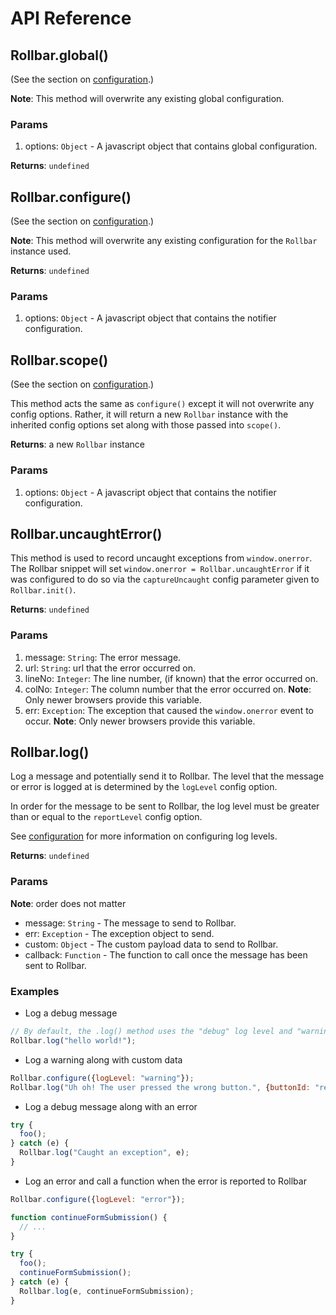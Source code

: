 # API Reference

<!-- Sub:[TOC] -->

## Rollbar.global()

(See the section on [configuration](https://rollbar.com/docs/configuration).)

__Note__: This method will overwrite any existing global configuration.

### Params

1. options: `Object` - A javascript object that contains global configuration.

__Returns__: `undefined`


## Rollbar.configure()

(See the section on [configuration](https://rollbar.com/docs/configuration).)

__Note__: This method will overwrite any existing configuration for the `Rollbar` instance used.

__Returns__: `undefined`

### Params

1. options: `Object` - A javascript object that contains the notifier configuration.


## Rollbar.scope()

(See the section on [configuration](https://rollbar.com/docs/configuration).)

This method acts the same as `configure()` except it will not overwrite any config options. Rather, it will return a new `Rollbar` instance with the inherited config options set along with those passed into `scope()`.

__Returns__: a new `Rollbar` instance

### Params

1. options: `Object` - A javascript object that contains the notifier configuration.


## Rollbar.uncaughtError()

This method is used to record uncaught exceptions from `window.onerror`. The Rollbar snippet will set `window.onerror = Rollbar.uncaughtError` if it was configured to do so via the `captureUncaught` config parameter given to `Rollbar.init()`.

__Returns__: `undefined`

### Params

1. message: `String`: The error message.
1. url: `String`: url that the error occurred on.
1. lineNo: `Integer`: The line number, (if known) that the error occurred on.
1. colNo: `Integer`: The column number that the error occurred on. __Note__: Only newer browsers provide this variable.
1. err: `Exception`: The exception that caused the `window.onerror` event to occur. __Note__: Only newer browsers provide this variable.


## Rollbar.log()

Log a message and potentially send it to Rollbar. The level that the message or error is logged at is determined by the `logLevel` config option.

In order for the message to be sent to Rollbar, the log level must be greater than or equal to the `reportLevel` config option. 

See [configuration](https://rollbar.com/docs/configuration) for more information on configuring log levels.

__Returns__: `undefined`

### Params

__Note__: order does not matter

- message: `String` - The message to send to Rollbar.
- err: `Exception` - The exception object to send.
- custom: `Object` - The custom payload data to send to Rollbar.
- callback: `Function` - The function to call once the message has been sent to Rollbar.

### Examples

- Log a debug message

```js
// By default, the .log() method uses the "debug" log level and "warning" report level so this message will not be sent to Rollbar.
Rollbar.log("hello world!");
```

- Log a warning along with custom data

```js
Rollbar.configure({logLevel: "warning"});
Rollbar.log("Uh oh! The user pressed the wrong button.", {buttonId: "redButton"});
```

- Log a debug message along with an error

```js
try {
  foo();
} catch (e) {
  Rollbar.log("Caught an exception", e);
}
```

- Log an error and call a function when the error is reported to Rollbar

```js
Rollbar.configure({logLevel: "error"});

function continueFormSubmission() {
  // ...
}

try {
  foo();
  continueFormSubmission();
} catch (e) {
  Rollbar.log(e, continueFormSubmission);
}
```
